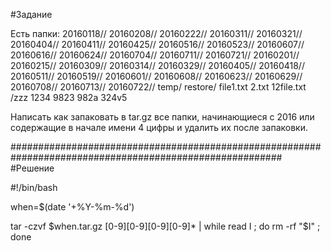 #Задание 

Есть папки:
20160118//  20160208//  20160222//  20160311//  20160321//  20160404//  20160411//  20160425//  20160516//  20160523//  20160607//  20160616//  20160624//  20160704//  20160711//  20160721//
20160201//  20160215//  20160309//  20160314//  20160329//  20160405//  20160418//  20160511//  20160519//  20160601//  20160608//  20160623//  20160629//  20160708//  20160713//  20160722//
temp/ restore/ file1.txt 2.txt 12file.txt /zzz 1234 9823 982a 324v5   

Написать как запаковать в tar.gz все папки, начинающиеся с 2016 или содержащие в начале имени 4 цифры и удалить их после запаковки.

#########################################################################################################
#Решение 

#!/bin/bash

when=$(date '+%Y-%m-%d')

tar -czvf $when.tar.gz [0-9][0-9][0-9][0-9]* | while read I ; do rm -rf "$I" ; done
